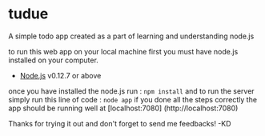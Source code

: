 # tudue
A simple todo app created as a part of learning and understanding node.js

to run this web app on your local machine first you must have node.js installed on your computer.

* [Node.js](https://nodejs.org/en/) v0.12.7 or above

once you have installed the node.js run :
``
npm install
``
and to run the server simply run this line of code :
``
node app
``
if you done all the steps correctly the app should be running well at [localhost:7080] (http://localhost:7080)

Thanks for trying it out and don't forget to send me feedbacks!
-KD
